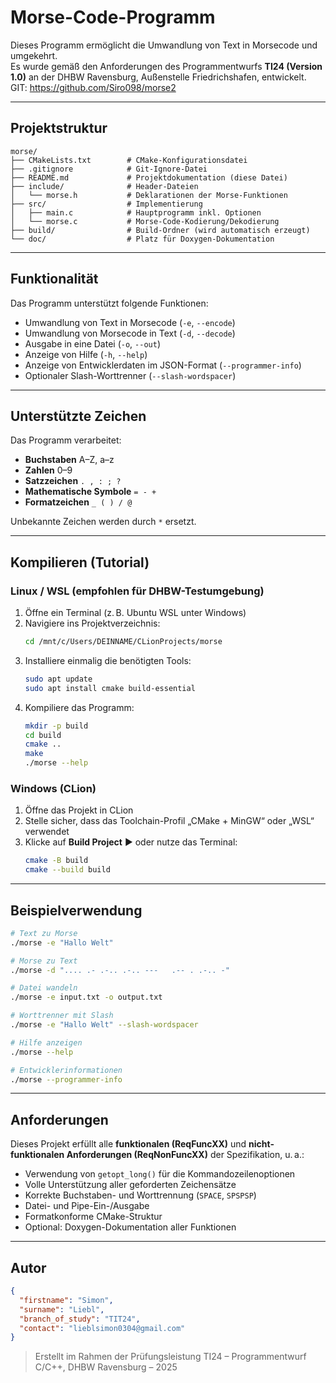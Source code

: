 # Morse-Code-Programm

Dieses Programm ermöglicht die Umwandlung von Text in Morsecode und umgekehrt.  
Es wurde gemäß den Anforderungen des Programmentwurfs **TI24 (Version 1.0)** an der DHBW Ravensburg, Außenstelle Friedrichshafen, entwickelt.
GIT: https://github.com/Siro098/morse2

---

## Projektstruktur

```
morse/
├── CMakeLists.txt        # CMake-Konfigurationsdatei
├── .gitignore            # Git-Ignore-Datei
├── README.md             # Projektdokumentation (diese Datei)
├── include/              # Header-Dateien
│   └── morse.h           # Deklarationen der Morse-Funktionen
├── src/                  # Implementierung
│   ├── main.c            # Hauptprogramm inkl. Optionen
│   └── morse.c           # Morse-Code-Kodierung/Dekodierung
├── build/                # Build-Ordner (wird automatisch erzeugt)
└── doc/                  # Platz für Doxygen-Dokumentation
```

---

## Funktionalität

Das Programm unterstützt folgende Funktionen:

- Umwandlung von Text in Morsecode (`-e`, `--encode`)
- Umwandlung von Morsecode in Text (`-d`, `--decode`)
- Ausgabe in eine Datei (`-o`, `--out`)
- Anzeige von Hilfe (`-h`, `--help`)
- Anzeige von Entwicklerdaten im JSON-Format (`--programmer-info`)
- Optionaler Slash-Worttrenner (`--slash-wordspacer`)

---

## Unterstützte Zeichen

Das Programm verarbeitet:

- **Buchstaben** A–Z, a–z
- **Zahlen** 0–9
- **Satzzeichen** `. , : ; ?`
- **Mathematische Symbole** `= - +`
- **Formatzeichen** `_ ( ) / @`

Unbekannte Zeichen werden durch `*` ersetzt.

---

## Kompilieren (Tutorial)

### Linux / WSL (empfohlen für DHBW-Testumgebung)

1. Öffne ein Terminal (z. B. Ubuntu WSL unter Windows)
2. Navigiere ins Projektverzeichnis:
   ```bash
   cd /mnt/c/Users/DEINNAME/CLionProjects/morse
   ```
3. Installiere einmalig die benötigten Tools:
   ```bash
   sudo apt update
   sudo apt install cmake build-essential
   ```
4. Kompiliere das Programm:
   ```bash
   mkdir -p build
   cd build
   cmake ..
   make
   ./morse --help
   ```

### Windows (CLion)

1. Öffne das Projekt in CLion
2. Stelle sicher, dass das Toolchain-Profil „CMake + MinGW“ oder „WSL“ verwendet
3. Klicke auf **Build Project** ▶ oder nutze das Terminal:
   ```bash
   cmake -B build
   cmake --build build
   ```

---

## Beispielverwendung

```bash
# Text zu Morse
./morse -e "Hallo Welt"

# Morse zu Text
./morse -d ".... .- .-.. .-.. ---   .-- . .-.. -"

# Datei wandeln
./morse -e input.txt -o output.txt

# Worttrenner mit Slash
./morse -e "Hallo Welt" --slash-wordspacer

# Hilfe anzeigen
./morse --help

# Entwicklerinformationen
./morse --programmer-info
```

---

## Anforderungen

Dieses Projekt erfüllt alle **funktionalen (ReqFuncXX)** und **nicht-funktionalen Anforderungen (ReqNonFuncXX)** der Spezifikation, u. a.:

- Verwendung von `getopt_long()` für die Kommandozeilenoptionen
- Volle Unterstützung aller geforderten Zeichensätze
- Korrekte Buchstaben- und Worttrennung (`SPACE`, `SPSPSP`)
- Datei- und Pipe-Ein-/Ausgabe
- Formatkonforme CMake-Struktur
- Optional: Doxygen-Dokumentation aller Funktionen

---

## Autor

```json
{
  "firstname": "Simon",
  "surname": "Liebl",
  "branch_of_study": "TIT24",
  "contact": "lieblsimon0304@gmail.com"
}
```

> Erstellt im Rahmen der Prüfungsleistung TI24 – Programmentwurf C/C++, DHBW Ravensburg – 2025
